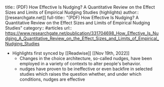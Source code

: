 title:: (PDF) How Effective Is Nudging? A Quantitative Review on the Effect Sizes and Limits of Empirical Nudging Studies (highlights)
author:: [[researchgate.net]]
full-title:: "(PDF) How Effective Is Nudging? A Quantitative Review on the Effect Sizes and Limits of Empirical Nudging Studies"
category:: #articles
url:: https://www.researchgate.net/publication/331704698_How_Effective_Is_Nudging_A_Quantitative_Review_on_the_Effect_Sizes_and_Limits_of_Empirical_Nudging_Studies

- Highlights first synced by [[Readwise]] [[Nov 19th, 2022]]
	- Changes in the choice architecture, so-called nudges, have been employed in a variety of contexts to alter people's behavior.
	- nudges have proven to be ineffective or even backfire in selected studies which raises the question whether, and under which conditions, nudges are effective